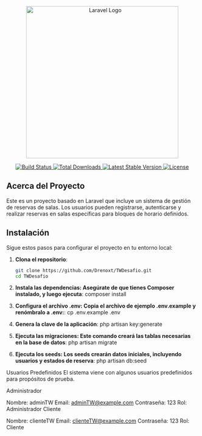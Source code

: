<p align="center">
    <a href="https://laravel.com" target="_blank">
        <img src="https://raw.githubusercontent.com/laravel/art/master/logo-lockup/5%20SVG/2%20CMYK/1%20Full%20Color/laravel-logolockup-cmyk-red.svg" width="400" alt="Laravel Logo">
    </a>
</p>

<p align="center">
    <a href="https://github.com/laravel/framework/actions">
        <img src="https://github.com/laravel/framework/workflows/tests/badge.svg" alt="Build Status">
    </a>
    <a href="https://packagist.org/packages/laravel/framework">
        <img src="https://img.shields.io/packagist/dt/laravel/framework" alt="Total Downloads">
    </a>
    <a href="https://packagist.org/packages/laravel/framework">
        <img src="https://img.shields.io/packagist/v/laravel/framework" alt="Latest Stable Version">
    </a>
    <a href="https://packagist.org/packages/laravel/framework">
        <img src="https://img.shields.io/packagist/l/laravel/framework" alt="License">
    </a>
</p>

## Acerca del Proyecto

Este es un proyecto basado en Laravel que incluye un sistema de gestión de reservas de salas. Los usuarios pueden registrarse, autenticarse y realizar reservas en salas específicas para bloques de horario definidos.

## Instalación

Sigue estos pasos para configurar el proyecto en tu entorno local:

1. **Clona el repositorio**:
   ```bash
   git clone https://github.com/Drenoxt/TWDesafio.git
   cd TWDesafio

2. **Instala las dependencias: Asegúrate de que tienes Composer instalado, y luego ejecuta**:
    composer install

3. **Configura el archivo .env: Copia el archivo de ejemplo .env.example y renómbralo a .env:**:
    cp .env.example .env

4. **Genera la clave de la aplicación**:
    php artisan key:generate

5. **Ejecuta las migraciones: Este comando creará las tablas necesarias en la base de datos**:
    php artisan migrate


6. **Ejecuta los seeds: Los seeds crearán datos iniciales, incluyendo usuarios y estados de reserva**:
    php artisan db:seed


Usuarios Predefinidos
El sistema viene con algunos usuarios predefinidos para propósitos de prueba.

Administrador

Nombre: adminTW
Email: adminTW@example.com
Contraseña: 123
Rol: Administrador
Cliente

Nombre: clienteTW
Email: clienteTW@example.com
Contraseña: 123
Rol: Cliente